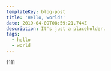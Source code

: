 ```yaml
---
templateKey: blog-post
title: 'Hello, world!'
date: 2019-04-09T08:59:21.744Z
description: It's just a placeholder.
tags:
  - hello
  - world
---
```

1111

